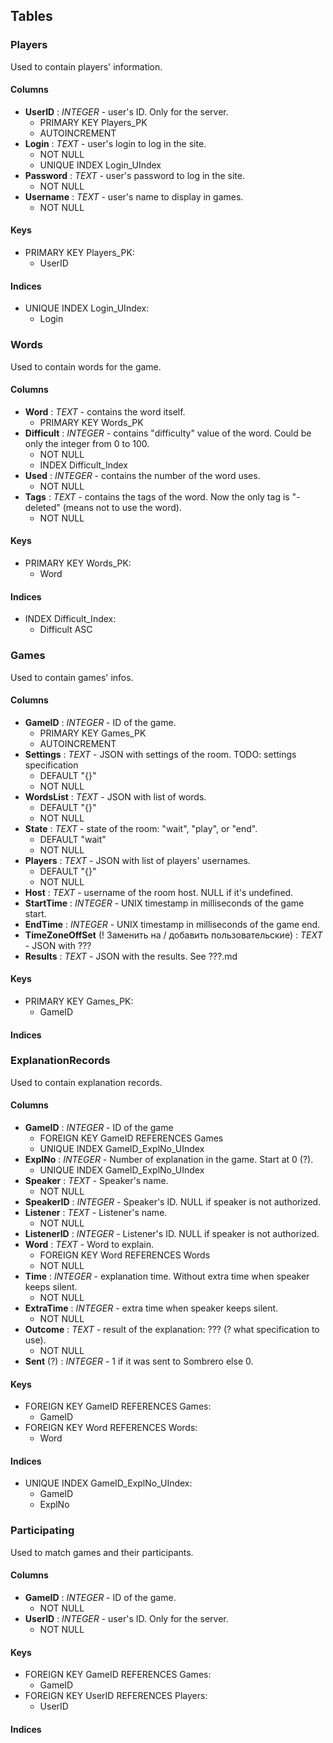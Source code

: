 ## Tables
### Players
Used to contain players' information.

#### Columns
- **UserID** : *INTEGER* - user's ID. Only for the server.
    - PRIMARY KEY Players_PK
    - AUTOINCREMENT
- **Login** : *TEXT* - user's login to log in the site.
    - NOT NULL
    - UNIQUE INDEX Login_UIndex
- **Password** : *TEXT* - user's password to log in the site.
    - NOT NULL
- **Username** : *TEXT* - user's name to display in games.
    - NOT NULL

#### Keys
- PRIMARY KEY Players_PK:
    - UserID

#### Indices
- UNIQUE INDEX Login_UIndex:
    - Login

### Words
Used to contain words for the game.

#### Columns
- **Word** : *TEXT* - contains the word itself.
    - PRIMARY KEY Words_PK
- **Difficult** : *INTEGER* - contains "difficulty" value of the word. Could be only the integer from 0 to 100.
    - NOT NULL
    - INDEX Difficult_Index
- **Used** : *INTEGER* - contains the number of the word uses.
    - NOT NULL
- **Tags** : *TEXT* - contains the tags of the word. Now the only tag is "-deleted" (means not to use the word).
    - NOT NULL

#### Keys
- PRIMARY KEY Words_PK:
    - Word

#### Indices
- INDEX Difficult_Index:
    - Difficult ASC

### Games
Used to contain games' infos.

#### Columns
- **GameID** : *INTEGER* - ID of the game.
    - PRIMARY KEY Games_PK
    - AUTOINCREMENT
- **Settings** : *TEXT* - JSON with settings of the room. TODO: settings specification
    - DEFAULT "{}"
    - NOT NULL
- **WordsList** : *TEXT* - JSON with list of words.
    - DEFAULT "{}"
    - NOT NULL
- **State** : *TEXT* - state of the room: "wait", "play", or "end".
    - DEFAULT "wait"
    - NOT NULL
- **Players** : *TEXT* - JSON with list of players' usernames.
    - DEFAULT "{}"
    - NOT NULL
- **Host** : *TEXT* - username of the room host. NULL if it's undefined.
- **StartTime** : *INTEGER* - UNIX timestamp in milliseconds of the game start.
- **EndTime** : *INTEGER* - UNIX timestamp in milliseconds of the game end.
- **TimeZoneOffSet** (! Заменить на / добавить пользовательские) : *TEXT* - JSON with ???
- **Results** : *TEXT* - JSON with the results. See ???.md

#### Keys
- PRIMARY KEY Games_PK:
    - GameID

#### Indices

### ExplanationRecords
Used to contain explanation records.

#### Columns
- **GameID** : *INTEGER* - ID of the game
    - FOREIGN KEY GameID REFERENCES Games
    - UNIQUE INDEX GameID_ExplNo_UIndex
- **ExplNo** : *INTEGER* - Number of explanation in the game. Start at 0 (?).
    - UNIQUE INDEX GameID_ExplNo_UIndex
- **Speaker** : *TEXT* - Speaker's name.
    - NOT NULL
- **SpeakerID** : *INTEGER* - Speaker's ID. NULL if speaker is not authorized.
- **Listener** : *TEXT* - Listener's name.
    - NOT NULL
- **ListenerID** : *INTEGER* - Listener's ID. NULL if speaker is not authorized.
- **Word** : *TEXT* - Word to explain.
    - FOREIGN KEY Word REFERENCES Words
    - NOT NULL
- **Time** : *INTEGER* - explanation time. Without extra time when speaker keeps silent.
    - NOT NULL
- **ExtraTime** : *INTEGER* - extra time when speaker keeps silent.
    - NOT NULL
- **Outcome** : *TEXT* - result of the explanation: ??? (? what specification to use).
    - NOT NULL
- **Sent** (?) : *INTEGER* - 1 if it was sent to Sombrero else 0.

#### Keys
- FOREIGN KEY GameID REFERENCES Games:
    - GameID
- FOREIGN KEY Word REFERENCES Words:
    - Word

#### Indices
- UNIQUE INDEX GameID_ExplNo_UIndex:
    - GameID
    - ExplNo

### Participating
Used to match games and their participants.

#### Columns
- **GameID** : *INTEGER* - ID of the game.
    - NOT NULL
- **UserID** : *INTEGER* - user's ID. Only for the server.
    - NOT NULL

#### Keys
- FOREIGN KEY GameID REFERENCES Games:
    - GameID
- FOREIGN KEY UserID REFERENCES Players:
    - UserID

#### Indices
